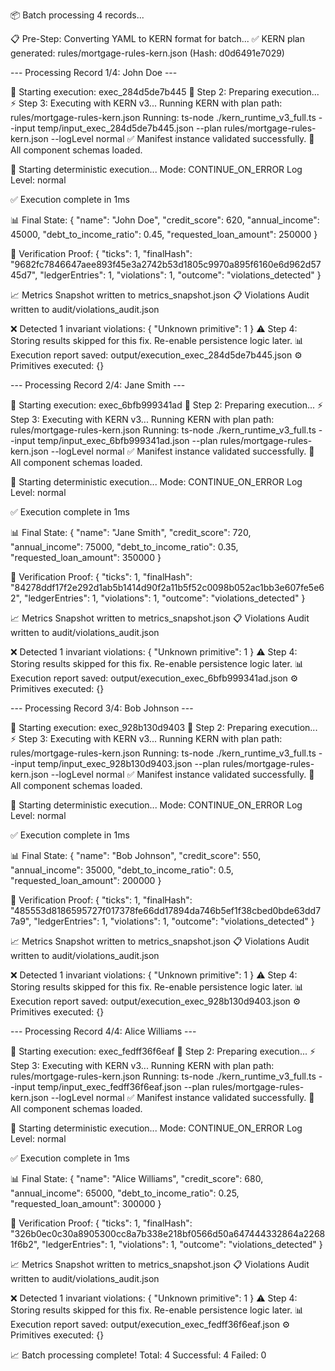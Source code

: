 
📦 Batch processing 4 records...

📋 Pre-Step: Converting YAML to KERN format for batch...
✅ KERN plan generated: rules/mortgage-rules-kern.json (Hash: d0d6491e7029)

--- Processing Record 1/4: John Doe ---

🚀 Starting execution: exec_284d5de7b445
🔧 Step 2: Preparing execution...
⚡ Step 3: Executing with KERN v3...
Running KERN with plan path: rules/mortgage-rules-kern.json
    Running: ts-node ./kern_runtime_v3_full.ts --input temp/input_exec_284d5de7b445.json --plan rules/mortgage-rules-kern.json --logLevel normal
✅ Manifest instance validated successfully.
🧩 All component schemas loaded.

🚀 Starting deterministic execution...
   Mode: CONTINUE_ON_ERROR
   Log Level: normal


✅ Execution complete in 1ms

📊 Final State:
{
  "name": "John Doe",
  "credit_score": 620,
  "annual_income": 45000,
  "debt_to_income_ratio": 0.45,
  "requested_loan_amount": 250000
}

🔐 Verification Proof:
{
  "ticks": 1,
  "finalHash": "9682fc7846647aee893f45e3a2742b53d1805c9970a895f6160e6d962d5745d7",
  "ledgerEntries": 1,
  "violations": 1,
  "outcome": "violations_detected"
}

📈 Metrics Snapshot written to metrics_snapshot.json
📋 Violations Audit written to audit/violations_audit.json

❌ Detected 1 invariant violations:
{
  "Unknown primitive": 1
}
⚠️ Step 4: Storing results skipped for this fix. Re-enable persistence logic later.
📊 Execution report saved: output/execution_exec_284d5de7b445.json
⚙️  Primitives executed: {}

--- Processing Record 2/4: Jane Smith ---

🚀 Starting execution: exec_6bfb999341ad
🔧 Step 2: Preparing execution...
⚡ Step 3: Executing with KERN v3...
Running KERN with plan path: rules/mortgage-rules-kern.json
    Running: ts-node ./kern_runtime_v3_full.ts --input temp/input_exec_6bfb999341ad.json --plan rules/mortgage-rules-kern.json --logLevel normal
✅ Manifest instance validated successfully.
🧩 All component schemas loaded.

🚀 Starting deterministic execution...
   Mode: CONTINUE_ON_ERROR
   Log Level: normal


✅ Execution complete in 1ms

📊 Final State:
{
  "name": "Jane Smith",
  "credit_score": 720,
  "annual_income": 75000,
  "debt_to_income_ratio": 0.35,
  "requested_loan_amount": 350000
}

🔐 Verification Proof:
{
  "ticks": 1,
  "finalHash": "84278ddf17f2e292d1ab5b1414d90f2a11b5f52c0098b052ac1bb3e607fe5e62",
  "ledgerEntries": 1,
  "violations": 1,
  "outcome": "violations_detected"
}

📈 Metrics Snapshot written to metrics_snapshot.json
📋 Violations Audit written to audit/violations_audit.json

❌ Detected 1 invariant violations:
{
  "Unknown primitive": 1
}
⚠️ Step 4: Storing results skipped for this fix. Re-enable persistence logic later.
📊 Execution report saved: output/execution_exec_6bfb999341ad.json
⚙️  Primitives executed: {}

--- Processing Record 3/4: Bob Johnson ---

🚀 Starting execution: exec_928b130d9403
🔧 Step 2: Preparing execution...
⚡ Step 3: Executing with KERN v3...
Running KERN with plan path: rules/mortgage-rules-kern.json
    Running: ts-node ./kern_runtime_v3_full.ts --input temp/input_exec_928b130d9403.json --plan rules/mortgage-rules-kern.json --logLevel normal
✅ Manifest instance validated successfully.
🧩 All component schemas loaded.

🚀 Starting deterministic execution...
   Mode: CONTINUE_ON_ERROR
   Log Level: normal


✅ Execution complete in 1ms

📊 Final State:
{
  "name": "Bob Johnson",
  "credit_score": 550,
  "annual_income": 35000,
  "debt_to_income_ratio": 0.5,
  "requested_loan_amount": 200000
}

🔐 Verification Proof:
{
  "ticks": 1,
  "finalHash": "485553d8186595727f017378fe66dd17894da746b5ef1f38cbed0bde63dd77a9",
  "ledgerEntries": 1,
  "violations": 1,
  "outcome": "violations_detected"
}

📈 Metrics Snapshot written to metrics_snapshot.json
📋 Violations Audit written to audit/violations_audit.json

❌ Detected 1 invariant violations:
{
  "Unknown primitive": 1
}
⚠️ Step 4: Storing results skipped for this fix. Re-enable persistence logic later.
📊 Execution report saved: output/execution_exec_928b130d9403.json
⚙️  Primitives executed: {}

--- Processing Record 4/4: Alice Williams ---

🚀 Starting execution: exec_fedff36f6eaf
🔧 Step 2: Preparing execution...
⚡ Step 3: Executing with KERN v3...
Running KERN with plan path: rules/mortgage-rules-kern.json
    Running: ts-node ./kern_runtime_v3_full.ts --input temp/input_exec_fedff36f6eaf.json --plan rules/mortgage-rules-kern.json --logLevel normal
✅ Manifest instance validated successfully.
🧩 All component schemas loaded.

🚀 Starting deterministic execution...
   Mode: CONTINUE_ON_ERROR
   Log Level: normal


✅ Execution complete in 1ms

📊 Final State:
{
  "name": "Alice Williams",
  "credit_score": 680,
  "annual_income": 65000,
  "debt_to_income_ratio": 0.25,
  "requested_loan_amount": 300000
}

🔐 Verification Proof:
{
  "ticks": 1,
  "finalHash": "326b0ec0c30a8905300cc8a7b338e218bf0566d50a647444332864a22681f6b2",
  "ledgerEntries": 1,
  "violations": 1,
  "outcome": "violations_detected"
}

📈 Metrics Snapshot written to metrics_snapshot.json
📋 Violations Audit written to audit/violations_audit.json

❌ Detected 1 invariant violations:
{
  "Unknown primitive": 1
}
⚠️ Step 4: Storing results skipped for this fix. Re-enable persistence logic later.
📊 Execution report saved: output/execution_exec_fedff36f6eaf.json
⚙️  Primitives executed: {}

📈 Batch processing complete!
    Total: 4
    Successful: 4
    Failed: 0
